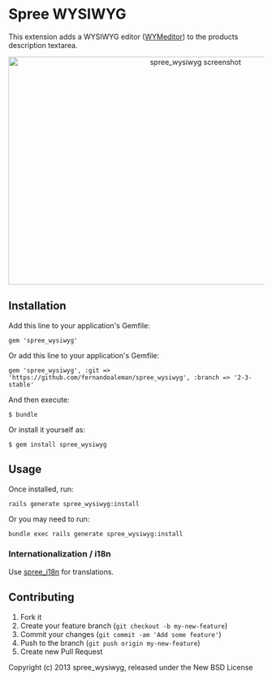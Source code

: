 # Spree WYSIWYG

This extension adds a WYSIWYG editor (<a href="http://www.wymeditor.org/">WYMeditor</a>) to the products description textarea.

<p align="center">
  <img src="https://raw.github.com/norekinc/spree_wysiwyg/2-3-stable/screenshots/screenshot.png" alt="spree_wysiwyg screenshot" title="spree_wysiwyg screenshot" width="721" height="449" />
</p>

## Installation

Add this line to your application's Gemfile:

    gem 'spree_wysiwyg'

Or add this line to your application's Gemfile:

    gem 'spree_wysiwyg', :git => 'https://github.com/fernandoaleman/spree_wysiwyg', :branch => '2-3-stable'

And then execute:

    $ bundle

Or install it yourself as:

    $ gem install spree_wysiwyg

## Usage

Once installed, run:

    rails generate spree_wysiwyg:install

Or you may need to run:

    bundle exec rails generate spree_wysiwyg:install

### Internationalization / i18n

Use <a href="https://github.com/spree/spree_i18n">spree_i18n</a> for translations.


## Contributing

1. Fork it
2. Create your feature branch (`git checkout -b my-new-feature`)
3. Commit your changes (`git commit -am 'Add some feature'`)
4. Push to the branch (`git push origin my-new-feature`)
5. Create new Pull Request

Copyright (c) 2013 spree_wysiwyg, released under the New BSD License
